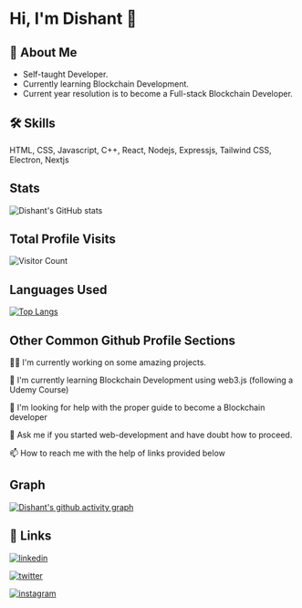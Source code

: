 # Hi, I'm Dishant 👋


## 🚀 About Me
* Self-taught Developer.  
* Currently learning Blockchain Development. 
* Current year resolution is to become a Full-stack Blockchain Developer. 


## 🛠 Skills
HTML, CSS, Javascript, C++, React, Nodejs, Expressjs, Tailwind CSS, Electron, Nextjs

## Stats
![Dishant's GitHub stats](https://github-readme-stats.vercel.app/api?username=dishant0406&show_icons=true&theme=dark)

## Total Profile Visits
![Visitor Count](https://profile-counter.glitch.me/%7Bdishant0406%7D/count.svg)

## Languages Used
[![Top Langs](https://github-readme-stats.vercel.app/api/top-langs/?username=dishant0406&langs_count=8)](https://github.com/anuraghazra/github-readme-stats)


## Other Common Github Profile Sections
👩‍💻 I'm currently working on some amazing projects.

🧠 I'm currently learning Blockchain Development using web3.js (following a Udemy Course)

🤔 I'm looking for help with the proper guide to become a Blockchain developer

💬 Ask me if you started web-development and have doubt how to proceed.

📫 How to reach me with the help of links provided below

## Graph
[![Dishant's github activity graph](https://github-readme-activity-graph.vercel.app/graph?username=dishant0406&theme=react)](https://dishantsharma.dev)



## 🔗 Links
[![linkedin](https://img.shields.io/badge/linkedin-0A66C2?style=for-the-badge&logo=linkedin&logoColor=white)](https://www.linkedin.com/in/dishant0406/)

[![twitter](https://img.shields.io/badge/twitter-1DA1F2?style=for-the-badge&logo=twitter&logoColor=white)](https://twitter.com/dishant0406)

[![instagram](https://img.shields.io/badge/-Instagram-blue?style=for-the-badge&logo=instagram&logoColor=pink)](https://www.instagram.com/dishant0406/)
